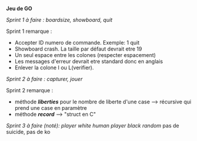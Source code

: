 **Jeu de GO**

_Sprint 1 à faire :
  boardsize, showboard, quit_

Sprint 1 remarque :
  - Accepter ID numero de commande. Exemple: 1 quit
  - Showboard crash. La taille par défaut devrait etre 19
  - Un seul espace entre les colones (respecter espacement)
  - Les messages d'erreur devrait etre standard donc en anglais 
  - Enlever la colone I ou L(verifier).

_Sprint 2 à faire : 
  capturer, jouer_

Sprint 2 remarque :
  - méthode **_liberties_** pour le nombre de liberte d'une case --> récursive qui prend une case en paramètre
  - méthode **_record_** --> "struct en C"

 _Sprint 3 à faire (noté):_
  _player white human
   player black random_
   pas de suicide, pas de ko
